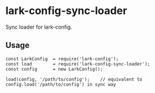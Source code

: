 # lark-config-sync-loader
Sync loader for lark-config.

## Usage

```
const LarkConfig  = require('lark-config');
const load        = require('lark-config-sync-loader');
const config      = new LarkConfig();

load(config, '/path/to/config');    // equivalent to config.load('/path/to/config') in sync way
```
